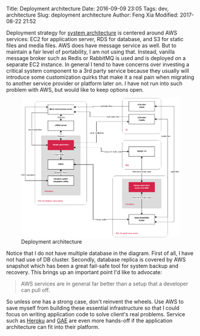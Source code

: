 Title: Deployment architecture
Date: 2016-09-09 23:05
Tags: dev, architecture
Slug: deployment architecture
Author: Feng Xia
Modified: 2017-08-22 21:52

Deployment strategy for [system architecture][] is centered around AWS
services: EC2 for application server, RDS for database, and S3 for
static files and media files.  AWS does have message service as
well. But to maintain a fair level of portability, I am not using
that. Instead, vanilla message broker such as Redis or RabbitMQ is
used and is deployed on a separate EC2 instance.  In general I tend to
have concerns over investing a critical system component to a 3rd
party service because they usually will introduce some customization
quirks that make it a real pain when migrating to another service
provider or platform later on. I have not run into such problem with
AWS, but would like to keep options open.


<figure class="col l12 m12 s12">
  <img src="/images/deployment_architecture.png"
  <figcaption>Deployment architecture</figcaption>
</figure>

Notice that I do not have multiple database in the diagram. First of
all, I have not had use of DB cluster. Secondly, database replica is
covered by AWS snapshot which has been a great fail-safe tool for
system backup and recovery.  This brings up an important point I'd
like to advocate:

<blockquote>
    AWS services are in general far better
    than a setup that a developer can pull off.
</blockquote>

So unless one has a strong case, don't reinvent the wheels.
Use AWS to save myself from building these essential infrastructure
so that I could focus on writing application code to solve
client's real problems. Service such as [Heroku][] and [GAE][]
are even more hands-off if the application architecture
can fit into their platform.



[system architecture]: {filename}/dev/architecture.md
[Heroku]: https://www.heroku.com/
[GAE]: https://cloud.google.com/appengine/
